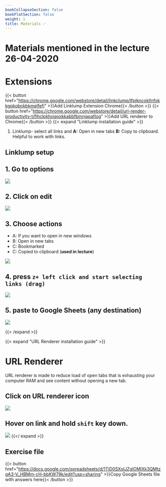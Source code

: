 ```yaml
---
bookCollapseSection: false
bookFlatSection: false
weight: 1
title: Materials ✅
---
```


# Materials mentioned in the lecture 26-04-2020

# Extensions
{{< button href="https://chrome.google.com/webstore/detail/linkclump/lfpjkncokllnfokkgpkobnkbkmelfefj" >}}Add Linklump Extension Chrome{{< /button >}}
{{< button href="https://chrome.google.com/webstore/detail/url-render-productivity-t/flhclpkhoiajoikkabbfbinnjapaflog" >}}Add URL renderer to Chrome{{< /button >}}
{{< expand "Linklump installation guide" >}}

1. Linklump- select all links and **A:** Open in new tabs **B:** Copy to clipboard. Helpful to work with links.

## Linklump setup

## 1. Go to options

![](2020-04-28-17-15-16.png)

## 2. Click on edit

![](2020-04-28-17-17-52.png)

## 3. Choose actions 

- A: If you want to open in new windows 
- B: Open in new tabs 
- C: Bookmarked 
- C: Copied to clipboard (**used in lecture**)

![](2020-04-28-17-23-31.png)

## 4. press  `z+ left click and start selecting links (drag)` 

![](2020-04-28-17-28-02.png)

## 5. paste to Google Sheets (any destination)

![](2020-04-28-17-29-44.png)



{{< /expand >}}



{{< expand "URL Renderer installation guide" >}}
# URL Renderer
URL renderer is made to reduce load of open tabs that is exhausting your computer RAM and see content without opening a new tab.

## Click on URL renderer icon
![](2020-04-28-17-43-38.png)

## Hover on link and hold `shift` key down. 
![](2020-04-28-17-46-15.png)
{{</ expand >}}

## Exercise file

{{< button href="https://docs.google.com/spreadsheets/d/1TiD0SXolJZglOMlXk3QMtzgA3-V_HBMm-cH-bbKW79k/edit?usp=sharing" >}}Copy Google Sheets file with answers here{{< /button >}}
